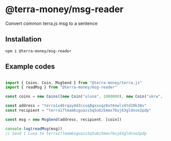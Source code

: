 # @terra-money/msg-reader
Convert common terra.js msg to a sentence

## Installation

```
npm i @terra-money/msg-reader
```

## Example codes
```typescript

import { Coins, Coin, MsgSend } from "@terra-money/terra.js"
import { readMsg } from "@terra-money/msg-reader"

const coins = new Coins([new Coin("uluna", 1000000), new Coin("ukrw", 1000000)])

const address = "terra1x46rqay4d3cssq8gxxvqz8xt6nwlz4td20k38v"
const recipient = "terra17lmam6zguazs5q5u6z5mmx76uj63gldnse2pdp"

const msg = new MsgSend(address, recipient, [coin])

console.log(readMsg(msg))
// Send 1 Luna to terra17lmam6zguazs5q5u6z5mmx76uj63gldnse2pdp

```
